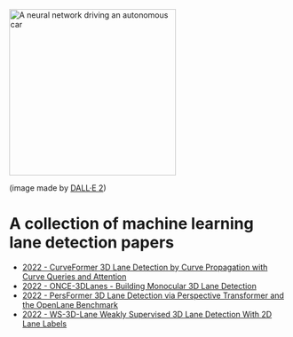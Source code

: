 <img src=neural_network_driving_autonomous_car.png alt="A neural network driving an autonomous car" width="300">

(image made by [DALL·E 2](https://openai.com/dall-e-2))

# A collection of machine learning lane detection papers

- [2022 - CurveFormer 3D Lane Detection by Curve Propagation with Curve Queries and Attention](Lane-Detection/2022%20-%20CurveFormer%203D%20Lane%20Detection%20by%20Curve%20Propagation%20with%20Curve%20Queries%20and%20Attention/2022%20-%20CurveFormer%203D%20Lane%20Detection%20by%20Curve%20Propagation%20with%20Curve%20Queries%20and%20Attention.md)
- [2022 - ONCE-3DLanes - Building Monocular 3D Lane Detection](Lane-Detection/2022%20-%20ONCE-3DLanes%20-%20Building%20Monocular%203D%20Lane%20Detection/2022%20-%20ONCE-3DLanes%20-%20Building%20Monocular%203D%20Lane%20Detection.md)
- [2022 - PersFormer 3D Lane Detection via Perspective Transformer and the OpenLane Benchmark](Lane-Detection/2022%20-%20PersFormer%203D%20Lane%20Detection%20via%20Perspective%20Transformer%20and%20the%20OpenLane%20Benchmark%20-%20Chen/2022%20-%20PersFormer%203D%20Lane%20Detection%20via%20Perspective%20Transformer%20and%20the%20OpenLane%20Benchmark%20-%20Chen.md)
- [2022 - WS-3D-Lane Weakly Supervised 3D Lane Detection With 2D Lane Labels](Lane-Detection/2022%20-%20WS-3D-Lane%20Weakly%20Supervised%203D%20Lane%20Detection%20With%202D%20Lane%20Labels/2022%20-%20WS-3D-Lane%20Weakly%20Supervised%203D%20Lane%20Detection%20With%202D%20Lane%20Labels.md)
